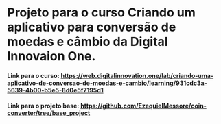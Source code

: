 # Projeto para o curso Criando um aplicativo para conversão de moedas e câmbio da Digital Innovaion One.

#### Link para o curso: https://web.digitalinnovation.one/lab/criando-uma-aplicativo-de-conversao-de-moedas-e-cambio/learning/931cdc3a-5639-4b00-b5e5-8d0e5f7195d1

#### Link para o projeto base: https://github.com/EzequielMessore/coin-converter/tree/base_project